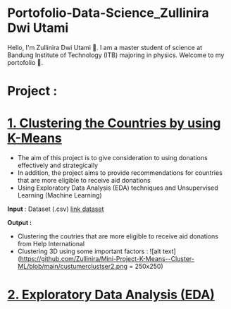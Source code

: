 # Portofolio-Data-Science_Zullinira Dwi Utami
Hello, I'm Zullinira Dwi Utami :wave:. I am a master student of science at Bandung Institute of Technology (ITB) majoring in physics. Welcome to my portofolio :receipt:.

# Project : 
# [1. Clustering the Countries by using K-Means ](https://github.com/Zullinira/Mini-Project-K-Means--Cluster-ML)
  - The aim of this project is to give consideration to using donations effectively and strategically
  - In addition, the project aims to provide recommendations for countries that are more eligible to receive aid donations
  - Using Exploratory Data Analysis (EDA) techniques and Unsupervised Learning (Machine Learning)
  
  **Input** : Dataset (.csv) [link dataset](https://github.com/Zullinira/Mini-Project-K-Means--Cluster-ML/blob/main/Data_Negara_HELP.csv)
  
  **Output :**
  - Clustering the coutries that are more eligible to receive aid donations from Help International
  - Clustering 3D using some important factors :
 ![alt text](https://github.com/Zullinira/Mini-Project-K-Means--Cluster-ML/blob/main/custumerclustser2.png = 250x250)

# [2. Exploratory Data Analysis (EDA)](https://github.com/Zullinira/Intermediate-Python-AI/blob/main/Project%20Akhir%20-%20Intermediate%20Pyhton.ipynb)
